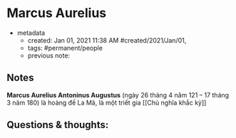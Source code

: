 # Marcus Aurelius

- metadata
	- created: Jan 01, 2021 11:38 AM #created/2021/Jan/01,
	- tags: #permanent/people 
	- previous note:

## Notes
**Marcus Aurelius Antoninus Augustus** (ngày 26 tháng 4 năm 121 – 17 tháng 3 năm 180) là hoàng đế La Mã, là một triết gia [[Chủ nghĩa khắc kỷ]]

## Questions & thoughts:
